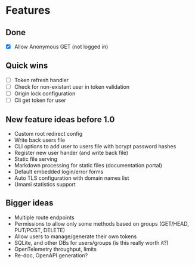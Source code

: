 # Features

## Done 

* [x] Allow Anonymous GET (not logged in)

## Quick wins

* [ ] Token refresh handler
* [ ] Check for non-existant user in token validation
* [ ] Origin lock configuration
* [ ] Cli get token for user

## New feature ideas before 1.0

* Custom root redirect config
* Write back users file
* CLI options to add user to users file with bcrypt password hashes
* Register new user hander (and write back file)
* Static file serving 
* Markdown processing for static files (documentation portal)
* Default embedded login/error forms
* Auto TLS configuration with domain names list
* Umami statistics support

## Bigger ideas

* Multiple route endpoints
* Permissions to allow only some methods  based on groups (GET/HEAD, PUT/POST, DELETE)
* Allow users to manage/generate their own tokens
* SQLite, and other DBs for users/groups (is this really worth it?)
* OpenTelemetry throughput, limits
* Re-doc, OpenAPI generation?
